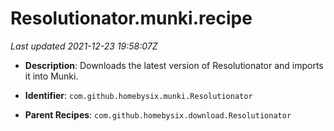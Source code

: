 # Resolutionator.munki.recipe

_Last updated 2021-12-23 19:58:07Z_

- **Description**: Downloads the latest version of Resolutionator and imports it into Munki.

- **Identifier**: `com.github.homebysix.munki.Resolutionator`

- **Parent Recipes**: `com.github.homebysix.download.Resolutionator`